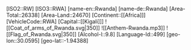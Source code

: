 ﻿---
location: [-1.94388,30.0595]
type: Country
tags:
- geo/Country

SpocWebEntityId: 27008
isDeleted: false
confidential: public

---
[ISO2::RW]
[ISO3::RWA]
[name-en::Rwanda]
[name-de::Rwanda]
[Area-Total::26338]
[Area-Land::24670]
[Continent::[[Africa]]]
[VehicleCode::RWA]
[Capital::[[Kigali]]]
![[Coat_of_arms_of_Rwanda.svg|350]]
![[Anthem-Rwanda.mp3]]
![[Flag_of_Rwanda.svg|350]]
[Alcohol-l::9.8]
[Language-Id::499]
[geo-lon::30.0595]
[geo-lat::-1.94388]

